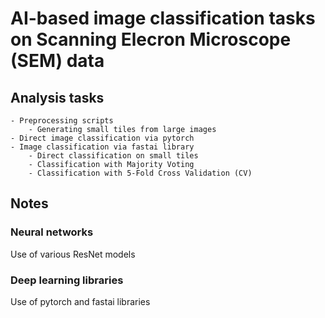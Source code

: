 # AI-based image classification tasks on Scanning Elecron Microscope (SEM) data


## Analysis tasks

	- Preprocessing scripts
		- Generating small tiles from large images
	- Direct image classification via pytorch
	- Image classification via fastai library
		- Direct classification on small tiles
		- Classification with Majority Voting
		- Classification with 5-Fold Cross Validation (CV)

## Notes

### Neural networks

Use of various ResNet models

### Deep learning libraries

Use of pytorch and fastai libraries

